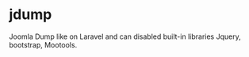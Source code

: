 # jdump

Joomla Dump like on Laravel and can disabled built-in libraries Jquery, bootstrap, Mootools.